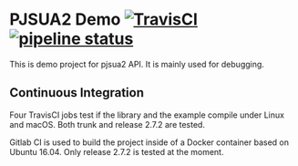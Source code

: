 # PJSUA2 Demo [![TravisCI](https://travis-ci.org/strongly-typed/pjsua2-demo.svg?branch=master)](https://travis-ci.org/strongly-typed/pjsua2-demo) [![pipeline status](https://gitlab.com/strongly-typed/pjsua2-demo/badges/master/pipeline.svg)](https://gitlab.com/strongly-typed/pjsua2-demo/pipelines)

This is demo project for pjsua2 API. It is mainly used for debugging.

## Continuous Integration
Four TravisCI jobs test if the library and the example compile under Linux and macOS.
Both trunk and release 2.7.2 are tested.

Gitlab CI is used to build the project inside of a Docker container based on Ubuntu 16.04.
Only release 2.7.2 is tested at the moment.
